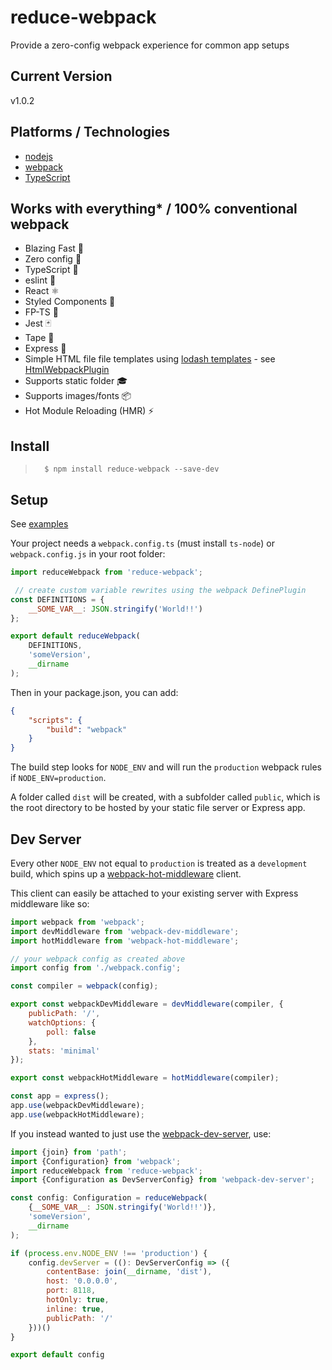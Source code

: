 # reduce-webpack
Provide a zero-config webpack experience for common app setups

## Current Version
v1.0.2

## Platforms / Technologies
* [nodejs](https://nodejs.org/)
* [webpack](https://webpack.js.org/)
* [TypeScript](https://typescriptlang.org/)

## Works with everything* / 100% conventional webpack
- Blazing Fast 🚀
- Zero config 📄
- TypeScript 💜
- eslint 🤝
- React ⚛️
- Styled Components :nail_care:
- FP-TS 💼
- Jest 🃏
- Tape 💼
- Express 💼
- Simple HTML file file templates using [lodash templates](https://lodash.com/docs#template) - see [HtmlWebpackPlugin](https://webpack.js.org/plugins/html-webpack-plugin/)
- Supports static folder 🎓
- Supports images/fonts 📦
- Hot Module Reloading (HMR) ⚡

## Install
>       $ npm install reduce-webpack --save-dev


## Setup
See [examples](./examples)

Your project needs a `webpack.config.ts` (must install `ts-node`) or `webpack.config.js` in your root folder:
```javascript
import reduceWebpack from 'reduce-webpack';

 // create custom variable rewrites using the webpack DefinePlugin
const DEFINITIONS = {
	__SOME_VAR__: JSON.stringify('World!!')
};

export default reduceWebpack(
	DEFINITIONS,
	'someVersion',
	__dirname
);
```

Then in your package.json, you can add:
```JSON
{
	"scripts": {
		"build": "webpack"
	}
}
```

The build step looks for `NODE_ENV` and will run the `production` webpack rules if `NODE_ENV=production`.

A folder called `dist` will be created, with a subfolder called `public`, which is the root directory to be hosted by your static file server or Express app.

## Dev Server
Every other `NODE_ENV` not equal to `production` is treated as a `development` build, which spins up a [webpack-hot-middleware](https://github.com/webpack-contrib/webpack-hot-middleware) client.

This client can easily be attached to your existing server with Express middleware like so:
```javascript
import webpack from 'webpack';
import devMiddleware from 'webpack-dev-middleware';
import hotMiddleware from 'webpack-hot-middleware';

// your webpack config as created above
import config from './webpack.config';

const compiler = webpack(config);

export const webpackDevMiddleware = devMiddleware(compiler, {
	publicPath: '/',
	watchOptions: {
		poll: false
	},
	stats: 'minimal'
});

export const webpackHotMiddleware = hotMiddleware(compiler);

const app = express();
app.use(webpackDevMiddleware);
app.use(webpackHotMiddleware);
```

If you instead wanted to just use the [webpack-dev-server](), use:
```javascript
import {join} from 'path';
import {Configuration} from 'webpack';
import reduceWebpack from 'reduce-webpack';
import {Configuration as DevServerConfig} from 'webpack-dev-server';

const config: Configuration = reduceWebpack(
	{__SOME_VAR__: JSON.stringify('World!!')},
	'someVersion',
	__dirname
);

if (process.env.NODE_ENV !== 'production') {
	config.devServer = ((): DevServerConfig => ({
		contentBase: join(__dirname, 'dist'),
		host: '0.0.0.0',
		port: 8118,
		hotOnly: true,
		inline: true,
		publicPath: '/'
	}))()
}

export default config
```
